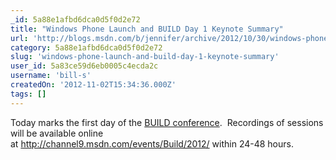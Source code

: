 ```yaml
---
_id: 5a88e1afbd6dca0d5f0d2e72
title: "Windows Phone Launch and BUILD Day 1 Keynote Summary"
url: 'http://blogs.msdn.com/b/jennifer/archive/2012/10/30/windows-phone-launch-and-build-day-1-keynote-summary.aspx'
category: 5a88e1afbd6dca0d5f0d2e72
slug: 'windows-phone-launch-and-build-day-1-keynote-summary'
user_id: 5a83ce59d6eb0005c4ecda2c
username: 'bill-s'
createdOn: '2012-11-02T15:34:36.000Z'
tags: []
---
```


Today marks the first day of the <a href="http://buildwindows.com/">BUILD conference</a>.  Recordings of sessions will be available online at <a title="http://channel9.msdn.com/events/Build/2012/" href="http://channel9.msdn.com/events/Build/2012/">http://channel9.msdn.com/events/Build/2012/</a> within 24-48 hours.

